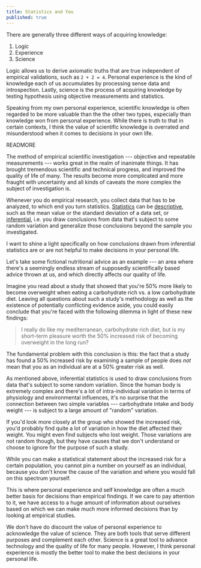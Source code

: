 ```yaml
---
title: Statistics and You
published: true
---
```


There are generally three different ways of acquiring knowledge:

1. Logic
2. Experience
3. Science

Logic allows us to derive axiomatic truths that are true independent of empirical validations, such as `2 + 2 = 4`. Personal experience is the kind of knowledge each of us accumulates by processing sense data and introspection. Lastly, science is the process of acquiring knowledge by testing hypothesis using objective measurements and statistics. 

Speaking from my own personal experience, scientific knowledge is often regarded to be more valuable than the the other two types, especially than knowledge won from personal experience. While there is truth to that in certain contexts, I think the value of scientific knowledge is overrated and misunderstood when it comes to decisions in your own life.

READMORE

The method of empirical scientific investigation --- objective and repeatable measurements --- works great in the realm of inanimate things. It has brought tremendous scientific and technical progress, and improved the quality of life of many. The results become more complicated and more fraught with uncertainty and all kinds of caveats the more complex the subject of investigation is.

Whenever you do empirical research, you collect data that has to be analyzed, to which end you turn statistics. [Statistics](https://en.wikipedia.org/wiki/Statistics) can be [descriptive](https://en.wikipedia.org/wiki/Descriptive_statistics), such as the mean value or the standard deviation of a data set, or [inferential](https://en.wikipedia.org/wiki/Statistical_inference), i.e. you draw conclusions from data that's subject to some random variation and generalize those conclusions beyond the sample you investigated.

I want to shine a light specifically on how conclusions drawn from inferential statistics are or are not helpful to make decisions in your personal life. 

Let's take some fictional nutritional advice as an example --- an area where there's a seemingly endless stream of supposedly scientifically based advice thrown at us, and which directly affects our quality of life. 

Imagine you read about a study that showed that you're 50% more likely to become overweight when eating a carbohydrate rich vs. a low carbohydrate diet. Leaving all questions about such a study's methodology as well as the existence of potentially conflicting evidence aside, you could easily conclude that you're faced with the following dilemma in light of these new findings:

> I really do like my mediterranean, carbohydrate rich diet, but is my short-term pleasure worth the 50% increased risk of becoming overweight in the long run?

The fundamental problem with this conclusion is this: the fact that a study has found a 50% increased risk by examining a sample of people does *not* mean that you as an individual are at a 50% greater risk as well.

As mentioned above, inferential statistics is used to draw conclusions from data that's subject to some random variation. Since the human body is extremely complex and there's a lot of intra-individual variation in terms of physiology and environmental influences, it's no surprise that the connection between two simple variables --- carbohydrate intake and body weight --- is subject to a large amount of "random" variation.

If you'd look more closely at the group who showed the increased risk, you'd probably find quite a lot of variation in how the diet affected their weight. You  might even find subjects who lost weight. Those variations are not random though, but they have causes that we don't understand or choose to ignore for the purpose of such a study.

While you can make a statistical statement about the increased risk for a certain population, you cannot pin a number on yourself as an individual, because you don't know the cause of the variation and where you would fall on this spectrum yourself.

This is where personal experience and self knowledge are often a much better basis for decisions than empirical findings. If we care to pay attention to it, we have access to a huge amount of information about ourselves based on which we can make much more informed decisions than by looking at empirical studies.

We don't have do discount the value of personal experience to acknowledge the value of science. They are both tools that serve different purposes and complement each other. Science is a great tool to advance technology and the quality of life for many people. However, I think personal experience is mostly the better tool to make the best decisions in your personal life.

